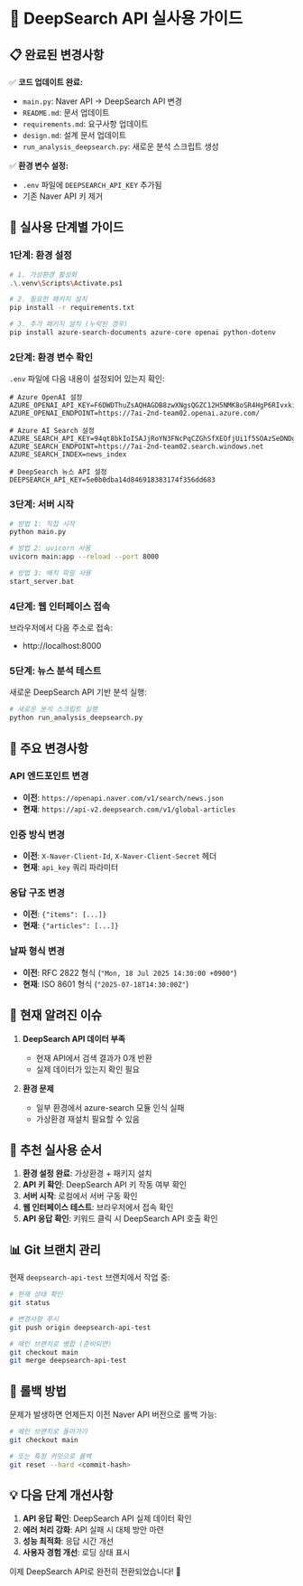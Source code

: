 # 🚀 DeepSearch API 실사용 가이드

## 📋 완료된 변경사항

✅ **코드 업데이트 완료:**
- `main.py`: Naver API → DeepSearch API 변경
- `README.md`: 문서 업데이트
- `requirements.md`: 요구사항 업데이트
- `design.md`: 설계 문서 업데이트
- `run_analysis_deepsearch.py`: 새로운 분석 스크립트 생성

✅ **환경 변수 설정:**
- `.env` 파일에 `DEEPSEARCH_API_KEY` 추가됨
- 기존 Naver API 키 제거

## 🎯 실사용 단계별 가이드

### 1단계: 환경 설정

```bash
# 1. 가상환경 활성화
.\.venv\Scripts\Activate.ps1

# 2. 필요한 패키지 설치
pip install -r requirements.txt

# 3. 추가 패키지 설치 (누락된 경우)
pip install azure-search-documents azure-core openai python-dotenv
```

### 2단계: 환경 변수 확인

`.env` 파일에 다음 내용이 설정되어 있는지 확인:

```env
# Azure OpenAI 설정
AZURE_OPENAI_API_KEY=F6DWDThuZsAQHAGDB8zwXNgsQGZC12H5NMK8oSR4HgP6RIvxkiijJQQJ99BGACYeBjFXJ3w3AAABACOGc3Go
AZURE_OPENAI_ENDPOINT=https://7ai-2nd-team02.openai.azure.com/

# Azure AI Search 설정
AZURE_SEARCH_API_KEY=94qt8bkIoISAJjRoYN3FNcPqCZGhSfXEOfjUi1f5SOAzSeDNDgyy
AZURE_SEARCH_ENDPOINT=https://7ai-2nd-team02.search.windows.net
AZURE_SEARCH_INDEX=news_index

# DeepSearch 뉴스 API 설정
DEEPSEARCH_API_KEY=5e0b0dba14d846918383174f356dd683
```

### 3단계: 서버 시작

```bash
# 방법 1: 직접 시작
python main.py

# 방법 2: uvicorn 사용
uvicorn main:app --reload --port 8000

# 방법 3: 배치 파일 사용
start_server.bat
```

### 4단계: 웹 인터페이스 접속

브라우저에서 다음 주소로 접속:
- http://localhost:8000

### 5단계: 뉴스 분석 테스트

새로운 DeepSearch API 기반 분석 실행:

```bash
# 새로운 분석 스크립트 실행
python run_analysis_deepsearch.py
```

## 🔧 주요 변경사항

### API 엔드포인트 변경
- **이전**: `https://openapi.naver.com/v1/search/news.json`
- **현재**: `https://api-v2.deepsearch.com/v1/global-articles`

### 인증 방식 변경
- **이전**: `X-Naver-Client-Id`, `X-Naver-Client-Secret` 헤더
- **현재**: `api_key` 쿼리 파라미터

### 응답 구조 변경
- **이전**: `{"items": [...]}`
- **현재**: `{"articles": [...]}`

### 날짜 형식 변경
- **이전**: RFC 2822 형식 (`"Mon, 18 Jul 2025 14:30:00 +0900"`)
- **현재**: ISO 8601 형식 (`"2025-07-18T14:30:00Z"`)

## 🚨 현재 알려진 이슈

1. **DeepSearch API 데이터 부족**
   - 현재 API에서 검색 결과가 0개 반환
   - 실제 데이터가 있는지 확인 필요

2. **환경 문제**
   - 일부 환경에서 azure-search 모듈 인식 실패
   - 가상환경 재설치 필요할 수 있음

## 🎯 추천 실사용 순서

1. **환경 설정 완료**: 가상환경 + 패키지 설치
2. **API 키 확인**: DeepSearch API 키 작동 여부 확인
3. **서버 시작**: 로컬에서 서버 구동 확인
4. **웹 인터페이스 테스트**: 브라우저에서 접속 확인
5. **API 응답 확인**: 키워드 클릭 시 DeepSearch API 호출 확인

## 📊 Git 브랜치 관리

현재 `deepsearch-api-test` 브랜치에서 작업 중:

```bash
# 현재 상태 확인
git status

# 변경사항 푸시
git push origin deepsearch-api-test

# 메인 브랜치로 병합 (준비되면)
git checkout main
git merge deepsearch-api-test
```

## 🔄 롤백 방법

문제가 발생하면 언제든지 이전 Naver API 버전으로 롤백 가능:

```bash
# 메인 브랜치로 돌아가기
git checkout main

# 또는 특정 커밋으로 롤백
git reset --hard <commit-hash>
```

## 💡 다음 단계 개선사항

1. **API 응답 확인**: DeepSearch API 실제 데이터 확인
2. **에러 처리 강화**: API 실패 시 대체 방안 마련
3. **성능 최적화**: 응답 시간 개선
4. **사용자 경험 개선**: 로딩 상태 표시

이제 DeepSearch API로 완전히 전환되었습니다! 🎉
